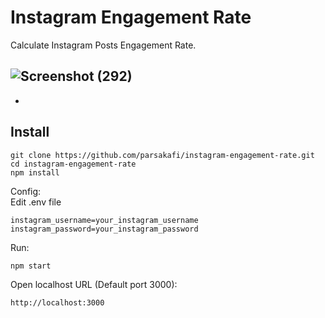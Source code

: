 # Instagram Engagement Rate   
Calculate Instagram Posts Engagement Rate. 

![Screenshot (292)](https://user-images.githubusercontent.com/66938135/102041761-d50a2280-3e02-11eb-9df0-16c19e5b6528.png)
-
-
## Install
```shell
git clone https://github.com/parsakafi/instagram-engagement-rate.git
cd instagram-engagement-rate
npm install
```
Config:   
Edit .env file
```shell
instagram_username=your_instagram_username
instagram_password=your_instagram_password
```
Run:
```shell
npm start
```
Open localhost URL (Default port 3000):
```shell
http://localhost:3000
```
